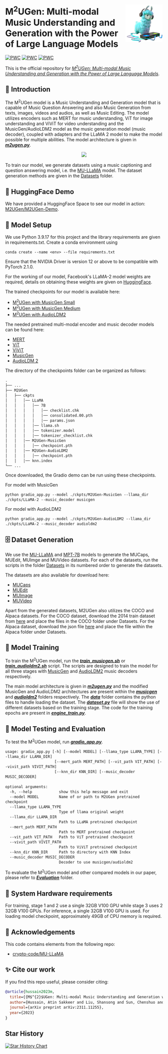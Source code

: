 <p>
  <h1>
    <img src="./assets/logo.png" height=120px align="right"/>
    M<sup>2</sup>UGen: Multi-modal Music Understanding and Generation with the Power of Large Language Models
  </h1>
</p>

[![PWC](https://img.shields.io/badge/%F0%9F%93%8E%20arXiv-Paper-red)](https://arxiv.org/abs/2311.11255)
[![PWC](https://img.shields.io/badge/%F0%9F%8C%8E%20Website-Official%20Page-blue)](https://crypto-code.github.io/M2UGen-Demo/)
[![PWC](https://img.shields.io/badge/HuggingFace-Demo-Green)](https://huggingface.co/spaces/M2UGen/M2UGen-Demo)

This is the official repository for *[M<sup>2</sup>UGen: Multi-modal Music Understanding and Generation with the Power of Large Language Models](https://arxiv.org/abs/2308.11276)*.

## 🚀 Introduction

The M<sup>2</sup>UGen model is a Music Understanding and Generation model that is capable of Music Question Answering and also Music Generation from texts, images, videos and audios, as well as Music Editing. The model utilizes encoders such as MERT for music understanding, ViT for image understanding and ViViT for video understanding and the MusicGen/AudioLDM2 model as the music generation model (music decoder), coupled with adapters and the LLaMA 2 model to make the model possible for multiple abilities. The model architecture is given in [**_m2ugen.py_**](./M2UGen/llama/m2ugen.py). 

<p align="center">
  <img src="./assets/M2UGen.png">
</p>

To train our model, we generate datasets using a music captioning and question answering model, i.e. the [MU-LLaMA](https://github.com/crypto-code/MU-LLaMA) model. The dataset generation methods are given in the [Datasets](./Datasets) folder. 

## 🤗 HuggingFace Demo

We have provided a HuggingFace Space to see our model in action: [M2UGen/M2UGen-Demo](https://huggingface.co/spaces/M2UGen/M2UGen-Demo).

## 🤖 Model Setup

We use Python 3.9.17 for this project and the library requirements are given in requirements.txt. Create a conda environment using
```
conda create --name <env> --file requirements.txt
```
Ensure that the NVIDIA Driver is version 12 or above to be compatible with PyTorch 2.1.0.

For the working of our model, Facebook's LLaMA-2 model weights are required, details on obtaining these weights are given on [HuggingFace](https://huggingface.co/docs/transformers/main/model_doc/llama). 

The trained checkpoints for our model is available here:
- [M<sup>2</sup>UGen with MusicGen Small](https://huggingface.co/M2UGen/M2UGen-MusicGen-small)
- [M<sup>2</sup>UGen with MusicGen Medium](https://huggingface.co/M2UGen/M2UGen-MusicGen-medium)
- [M<sup>2</sup>UGen with AudioLDM2](https://huggingface.co/M2UGen/M2UGen-AudioLDM2)

The needed pretrained multi-modal encoder and music decoder models can be found here:
- [MERT](https://huggingface.co/m-a-p/MERT-v1-330M)
- [ViT](https://huggingface.co/google/vit-base-patch16-224-in21k)
- [ViViT](https://huggingface.co/google/vivit-b-16x2-kinetics400)
- [MusicGen](https://huggingface.co/facebook/musicgen-medium)
- [AudioLDM 2](https://huggingface.co/cvssp/audioldm2-music)

The directory of the checkpoints folder can be organized as follows:
```
.
├── ...
├── M2UGen                
│   ├── ckpts
│   │   │── LLaMA
│   │   │   │── 7B
│   │   │   │   │── checklist.chk
│   │   │   │   │── consolidated.00.pth
│   │   │   │   │── params.json
│   │   │   │── llama.sh
│   │   │   │── tokenizer.model
│   │   │   │── tokenizer_checklist.chk
│   │   │── M2UGen-MusicGen
│   │   │   │── checkpoint.pth
│   │   │── M2UGen-AudioLDM2
│   │   │   │── checkpoint.pth
│   │   │── knn.index
└── ...
```

Once downloaded, the Gradio demo can be run using these checkpoints.

For model with MusicGen
```
python gradio_app.py --model ./ckpts/M2UGen-MusicGen --llama_dir ./ckpts/LLaMA-2 --music_decoder musicgen
```

For model with AudioLDM2
```
python gradio_app.py --model ./ckpts/M2UGen-AudioLDM2 --llama_dir ./ckpts/LLaMA-2 --music_decoder audioldm2
```

## 🗄️ Dataset Generation

We use the [MU-LLaMA](https://github.com/crypto-code/MU-LLaMA) and [MPT-7B](https://huggingface.co/mosaicml/mpt-7b-chat) models to generate the MUCaps, MUEdit, MUImge and MUVideo datasets. For each of the datasets, run the scripts in the folder [Datasets](./Datasets) in its numbered order to generate the datasets.

The datasets are also available for download here:
- [MUCaps](https://huggingface.co/datasets/M2UGen/MUCaps)
- [MUEdit](https://huggingface.co/datasets/M2UGen/MUEdit)
- [MUImage](https://huggingface.co/datasets/M2UGen/MUImage)
- [MUVideo](https://huggingface.co/datasets/M2UGen/MUVideo)

Apart from the generated datasets, M2UGen also utilizes the COCO and Alpaca datasets. 
For the COCO dataset, download the 2014 train dataset from [here](https://cocodataset.org/#download) and place the files in the COCO folder under Datasets.
For the Alpaca dataset, download the json file [here](https://github.com/tatsu-lab/stanford_alpaca/blob/main/alpaca_data.json) and place the file within the Alpaca folder under Datasets.

## 🔧 Model Training

To train the M<sup>2</sup>UGen model, run the [**_train_musicgen.sh_**](./M2UGen/train_musicgen.sh) or [**_train_audioldm2.sh_**](./M2UGen/train_audioldm2.sh) script. The scripts are designed to train the model for all three stages with [MusicGen](https://huggingface.co/docs/transformers/model_doc/musicgen) and [AudioLDM2](https://huggingface.co/docs/diffusers/main/en/api/pipelines/audioldm2) music decoders respectively.

The main model architecture is given in [**_m2ugen.py_**](./M2UGen/llama/m2ugen.py) and the modified MusicGen and AudioLDM2 architectures are present within the [**_musicgen_**](./M2UGen/llama/musicgen/) and [**_audioldm2_**](./M2UGen/llama/audioldm2/) folders respectively. The [**_data_**](./M2UGen/data/) folder contains the python files to handle loading the dataset. The [**_dataset.py_**](./M2UGen/data/dataset.py) file will show the use of different datasets based on the training stage. The code for the training epochs are present in [**_engine_train.py_**](./M2UGen/engine_train.py).

## 🔨 Model Testing and Evaluation

To test the M<sup>2</sup>UGen model, run [**_gradio_app.py_**](./M2UGen/gradio_app.py).

```
usage: gradio_app.py [-h] [--model MODEL] [--llama_type LLAMA_TYPE] [--llama_dir LLAMA_DIR]
                      [--mert_path MERT_PATH] [--vit_path VIT_PATH] [--vivit_path VIVIT_PATH]
                      [--knn_dir KNN_DIR] [--music_decoder MUSIC_DECODER]

optional arguments:
  -h, --help            show this help message and exit
  --model MODEL         Name of or path to M2UGen pretrained checkpoint
  --llama_type LLAMA_TYPE
                        Type of llama original weight
  --llama_dir LLAMA_DIR
                        Path to LLaMA pretrained checkpoint
  --mert_path MERT_PATH
                        Path to MERT pretrained checkpoint
  --vit_path VIT_PATH   Path to ViT pretrained checkpoint
  --vivit_path VIVIT_PATH
                        Path to ViViT pretrained checkpoint
  --knn_dir KNN_DIR     Path to directory with KNN Index
  --music_decoder MUSIC_DECODER
                        Decoder to use musicgen/audioldm2
```

To evaluate the M<sup>2</sup>UGen model and other compared models in our paper, please refer to [**_Evaluation_**](./Evaluation) folder.

## 🧰 System Hardware requirements

For training, stage 1 and 2 use a single 32GB V100 GPU while stage 3 uses 2 32GB V100 GPUs. For inference, a single 32GB V100 GPU is used. For loading model checkpoint, approximately 49GB of CPU memory is required.

## 🫡 Acknowledgements

This code contains elements from the following repo:
- [crypto-code/MU-LLaMA](https://github.com/crypto-code/MU-LLaMA)


## ✨ Cite our work
If you find this repo useful, please consider citing: 
```bibtex
@article{hussain2023m,
  title={{M$^{2}$UGen: Multi-modal Music Understanding and Generation with the Power of Large Language Models}},
  author={Hussain, Atin Sakkeer and Liu, Shansong and Sun, Chenshuo and Shan, Ying},
  journal={arXiv preprint arXiv:2311.11255},
  year={2023}
}
```

## Star History

[![Star History Chart](https://api.star-history.com/svg?repos=shansongliu/M2UGen&type=Date)](https://star-history.com/#shansongliu/M2UGen&Date)
